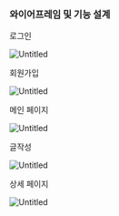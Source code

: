 ### 와이어프레임 및 기능 설계

로그인

![Untitled](https://s3.us-west-2.amazonaws.com/secure.notion-static.com/f8329117-0d50-4247-916c-a5508e534ad5/Untitled.png?X-Amz-Algorithm=AWS4-HMAC-SHA256&X-Amz-Content-Sha256=UNSIGNED-PAYLOAD&X-Amz-Credential=AKIAT73L2G45EIPT3X45%2F20220414%2Fus-west-2%2Fs3%2Faws4_request&X-Amz-Date=20220414T082718Z&X-Amz-Expires=86400&X-Amz-Signature=c045afb08bc9f49f14cb3b8cbc5728decc9222b16879b44bdaab232b2be10223&X-Amz-SignedHeaders=host&response-content-disposition=filename%20%3D%22Untitled.png%22&x-id=GetObject)

회원가입

![Untitled](https://s3.us-west-2.amazonaws.com/secure.notion-static.com/594f5d93-a1c8-40e2-87c3-b7cdb963162e/Untitled.png?X-Amz-Algorithm=AWS4-HMAC-SHA256&X-Amz-Content-Sha256=UNSIGNED-PAYLOAD&X-Amz-Credential=AKIAT73L2G45EIPT3X45%2F20220414%2Fus-west-2%2Fs3%2Faws4_request&X-Amz-Date=20220414T082742Z&X-Amz-Expires=86400&X-Amz-Signature=dd4dd25c593b59973d5ba705ec7bdd4651b3cc12579860f9ac0ffbd0365d66e7&X-Amz-SignedHeaders=host&response-content-disposition=filename%20%3D%22Untitled.png%22&x-id=GetObject)


메인 페이지

![Untitled](https://s3.us-west-2.amazonaws.com/secure.notion-static.com/f2607c5d-9d66-42d8-b6fa-a3aeaec9d268/Untitled.png?X-Amz-Algorithm=AWS4-HMAC-SHA256&X-Amz-Content-Sha256=UNSIGNED-PAYLOAD&X-Amz-Credential=AKIAT73L2G45EIPT3X45%2F20220414%2Fus-west-2%2Fs3%2Faws4_request&X-Amz-Date=20220414T082814Z&X-Amz-Expires=86400&X-Amz-Signature=f521315ee3cfe97ba1613f9abcfaca5258f794e22539080e770fe9f21566d176&X-Amz-SignedHeaders=host&response-content-disposition=filename%20%3D%22Untitled.png%22&x-id=GetObject)

글작성

![Untitled](https://s3.us-west-2.amazonaws.com/secure.notion-static.com/f49eb391-f150-41f3-8dfd-00d812e545a2/Untitled.png?X-Amz-Algorithm=AWS4-HMAC-SHA256&X-Amz-Content-Sha256=UNSIGNED-PAYLOAD&X-Amz-Credential=AKIAT73L2G45EIPT3X45%2F20220414%2Fus-west-2%2Fs3%2Faws4_request&X-Amz-Date=20220414T082826Z&X-Amz-Expires=86400&X-Amz-Signature=4309755431b43309ce5b960d8d585edb31c4197daafa235d0d9946fc1421e564&X-Amz-SignedHeaders=host&response-content-disposition=filename%20%3D%22Untitled.png%22&x-id=GetObject)

상세 페이지

![Untitled](https://s3.us-west-2.amazonaws.com/secure.notion-static.com/07c94357-d1bb-49f8-8c81-037073d210cf/Untitled.png?X-Amz-Algorithm=AWS4-HMAC-SHA256&X-Amz-Content-Sha256=UNSIGNED-PAYLOAD&X-Amz-Credential=AKIAT73L2G45EIPT3X45%2F20220414%2Fus-west-2%2Fs3%2Faws4_request&X-Amz-Date=20220414T082843Z&X-Amz-Expires=86400&X-Amz-Signature=9ed327de136433067dda675e0c942dd66d1a4343dd715740c037b3b3dc55e285&X-Amz-SignedHeaders=host&response-content-disposition=filename%20%3D%22Untitled.png%22&x-id=GetObject)

